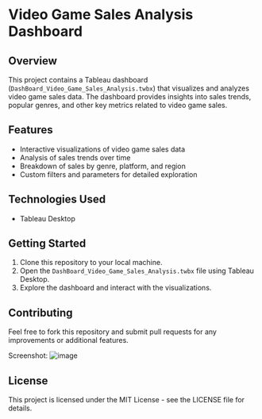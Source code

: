 # Video Game Sales Analysis Dashboard

## Overview
This project contains a Tableau dashboard (`DashBoard_Video_Game_Sales_Analysis.twbx`) that visualizes and analyzes video game sales data. The dashboard provides insights into sales trends, popular genres, and other key metrics related to video game sales.

## Features
- Interactive visualizations of video game sales data
- Analysis of sales trends over time
- Breakdown of sales by genre, platform, and region
- Custom filters and parameters for detailed exploration

## Technologies Used
- Tableau Desktop

## Getting Started
1. Clone this repository to your local machine.
2. Open the `DashBoard_Video_Game_Sales_Analysis.twbx` file using Tableau Desktop.
3. Explore the dashboard and interact with the visualizations.

## Contributing
Feel free to fork this repository and submit pull requests for any improvements or additional features.

Screenshot:
![image](https://github.com/user-attachments/assets/8384e0cc-e3c2-4773-a2bc-a4a4fcd68871)


## License
This project is licensed under the MIT License - see the LICENSE file for details. 
